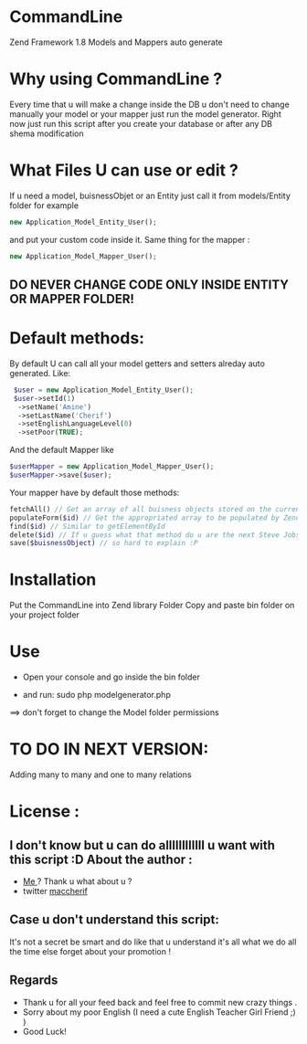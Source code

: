 CommandLine
===========

Zend Framework 1.8 Models and Mappers auto generate

Why using CommandLine ?
=======================

Every time that u will make a change inside the DB u don't need to change manually your model or your mapper
just run the model generator.
Right now just run this script after you create your database or after any DB shema modification

What Files U can use or edit ?
===============================
If u need a model, buisnessObjet or an Entity just call it from models/Entity folder for example 
```php
new Application_Model_Entity_User();
```
 and put your custom code inside it.
Same thing for the mapper : 
```php
new Application_Model_Mapper_User();
```

DO NEVER CHANGE CODE ONLY INSIDE ENTITY OR MAPPER FOLDER!
---------------------------------------------------------

Default methods:
================
By default U can call all your model getters and setters alreday auto generated.
Like:
```php
 $user = new Application_Model_Entity_User();
 $user->setId(1)
  ->setName('Amine')
  ->setLastName('Cherif')
  ->setEnglishLanguageLevel(0)
  ->setPoor(TRUE);
```
And the default Mapper like 
```php
$userMapper = new Application_Model_Mapper_User();
$userMapper->save($user);
```
Your mapper have by default those methods:

```php
fetchAll() // Get an array of all buisness objects stored on the current table
populateForm($id) // Get the appropriated array to be populated by Zend_Form
find($id) // Similar to getElementById
delete($id) // If u guess what that method do u are the next Steve Jobs ;)
save($buisnessObject) // so hard to explain :P
```

Installation
============

Put the CommandLine into Zend library Folder 
Copy and paste bin folder on your project folder


Use
===

* Open your console and go inside the bin folder

* and run: sudo php modelgenerator.php

==> don't forget to change the Model folder permissions 

TO DO IN NEXT VERSION:
======================
Adding many to many and one to many relations 

License :
=========
I don't know but u can do allllllllllll u want with this script :D
About the author :
-----------------
* <a href="http://tn.linkedin.com/pub/mohamed-amine-cherif/19/a13/835/"> Me </a> ? Thank u what about u ?
* twitter <a href="https://twitter.com/maccherif"> maccherif </a>

Case u don't understand this script:
------------------------------------
It's not a secret be smart and do like that u understand it's all what we do all the time else forget about your promotion !


Regards
-------
* Thank u for all your feed back and feel free to commit new crazy things .
* Sorry about my poor English (I need a cute English Teacher Girl Friend ;) )
* Good Luck!
